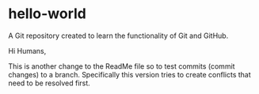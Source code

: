 # hello-world
A Git repository created to learn the functionality of Git and GitHub.

Hi Humans,

This is another change to the ReadMe file so to test commits (commit changes) to a branch. Specifically this version tries to create conflicts that need to be resolved first.

